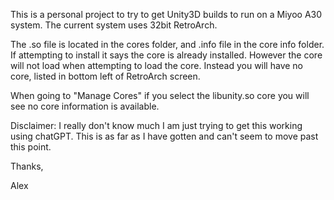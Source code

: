 This is a personal project to try to get Unity3D builds to run on a Miyoo A30 system.
The current system uses 32bit RetroArch.

The .so file is located in the cores folder, and .info file in the core info folder.
If attempting to install it says the core is already installed.
However the core will not load when attempting to load the core.
Instead you will have no core, listed in bottom left of RetroArch screen.

When going to "Manage Cores" if you select the libunity.so core you will see no core information is available.

Disclaimer: I really don't know much I am just trying to get this working using chatGPT.
This is as far as I have gotten and can't seem to move past this point.

Thanks,

Alex
